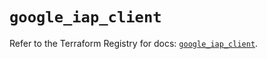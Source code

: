 # `google_iap_client`

Refer to the Terraform Registry for docs: [`google_iap_client`](https://registry.terraform.io/providers/hashicorp/google-beta/6.3.0/docs/resources/google_iap_client).
